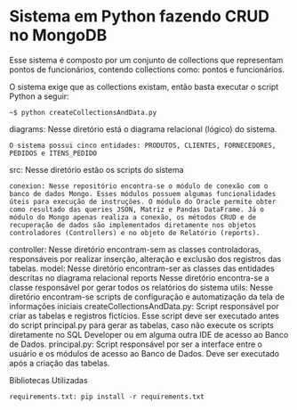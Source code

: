 # Sistema em Python fazendo CRUD no MongoDB

Esse sistema é composto por um conjunto de collections que representam pontos de funcionários, contendo collections como: pontos e funcionários.

O sistema exige que as collections existam, então basta executar o script Python a seguir:
```shell
~$ python createCollectionsAndData.py
```

diagrams: Nesse diretório está o diagrama relacional (lógico) do sistema.

    O sistema possui cinco entidades: PRODUTOS, CLIENTES, FORNECEDORES, PEDIDOS e ITENS_PEDIDO

src: Nesse diretório estão os scripts do sistema

    conexion: Nesse repositório encontra-se o módulo de conexão com o banco de dados Mongo. Esses módulos possuem algumas funcionalidades úteis para execução de instruções. O módulo do Oracle permite obter como resultado das queries JSON, Matriz e Pandas DataFrame. Já o módulo do Mongo apenas realiza a conexão, os métodos CRUD e de recuperação de dados são implementados diretamente nos objetos controladores (Controllers) e no objeto de Relatório (reports).

controller: Nesse diretório encontram-sem as classes controladoras, responsáveis por realizar inserção, alteração e exclusão dos registros das tabelas.
model: Nesse diretório encontram-ser as classes das entidades descritas no diagrama relacional
reports Nesse diretório encontra-se a classe responsável por gerar todos os relatórios do sistema
utils: Nesse diretório encontram-se scripts de configuração e automatização da tela de informações iniciais
createCollectionsAndData.py: Script responsável por criar as tabelas e registros fictícios. Esse script deve ser executado antes do script principal.py para gerar as tabelas, caso não execute os scripts diretamente no SQL Developer ou em alguma outra IDE de acesso ao Banco de Dados.
principal.py: Script responsável por ser a interface entre o usuário e os módulos de acesso ao Banco de Dados. Deve ser executado após a criação das tabelas.

Bibliotecas Utilizadas

    requirements.txt: pip install -r requirements.txt
